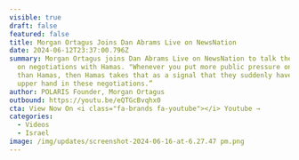 ```yaml
---
visible: true
draft: false
featured: false
title: Morgan Ortagus Joins Dan Abrams Live on NewsNation
date: 2024-06-12T23:37:00.796Z
summary: Morgan Ortagus joins Dan Abrams Live on NewsNation to talk the latest
  on negotiations with Hamas. "Whenever you put more public pressure on Israel
  than Hamas, then Hamas takes that as a signal that they suddenly have the
  upper hand in these negotiations.”
author: POLARIS Founder, Morgan Ortagus
outbound: https://youtu.be/eQTGcBvqhx0
cta: View Now On <i class="fa-brands fa-youtube"></i> Youtube →
categories:
  - Videos
  - Israel
image: /img/updates/screenshot-2024-06-16-at-6.27.47 pm.png
---
```

